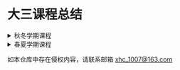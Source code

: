 # 大三课程总结

<details>
<summary>秋冬学期课程</summary>


### 操作系统

2019

swb老师班（平均分最高）课程分成了regular和advance两个track，实验和往年都有所区别，但regular整体相似且难度较低。分享很水，给分很好。

advance 8个实验完成前四个实验分就满了，继续完成可以在课程总分上进行加分。实际上regular部分也会提供针对平时分加分的bonus。

考试推荐学长整理的A4纸，排版很强 [传送门](https://github.com/QSCTech/zju-icicles/blob/master/%E6%93%8D%E4%BD%9C%E7%B3%BB%E7%BB%9F/%E8%B5%84%E6%96%99/%E9%83%9D%E5%AE%B6%E8%BE%89%20A4.docx)

2018

> 引用自yyr学长

jjm老师给分很好，平时分基本会给满。

期末考试打印的三张纸，一定要看一下实验，今年考了系统调用的过程。

其他题刷一刷，打印的三张纸用的是GitHub的的纸，原理部分第三张用处不大，把实验部分加上去。

### 计算机网络

2019

邱劲松老师班冬学期**每周**课前小测，**这导致学生压力较大的同时会减轻期末复习时的任务量，有利有弊。**

考试题型基本和2018年试卷相似，大题中出现了对滑动窗口较为细致的考察。需要注意的是选择题考查过细，甚至出现了考人名和组织名称的情况，可以做好心理准备。

2018相比往年考试内容选择题占比下降，主要的差异化在于大题，第三个大题考了ospf 和bgp，就是实验5和实验6里面的指令。第二个大题是给了ip包，让会解析。附录部分会给ip包的格式



### 计算机视觉

2019

sml老师的cv可以说是非常水了，作业都是一些非常典型的任务，很容易可以找到“参考”，平时作业给分非常好，比较容易拿满，最后的考试属于文科考试，参考潘纲老师的复习ppt（每年比较固定，会有细微调整），把每一个点当作政治提纲背下来就可以拿到90+的卷面。强力推荐！



### 程序设计方法学

2019

wk老师的程序设计方法学也是给分非常友善，70%的平时分和30%的考试，而平时分只需要作业和展示完成即可拿满，即使没有回答上老师的问题也不会对分数产生影响。作业中唯一的工作量是使用java编写一个自制语言解释器。这意味着考试只要来到83分左右即可满绩，强力推荐学习过/正在学/想联系java的同学修读。



### 智能终端

2019

修读了张寅老师的智能终端课程，分为秋冬学期两个大作业，比隔壁班多了一个大作业，给分比较客观。有安卓开发基础并有可靠队友的同学，想刷分可以考虑。未接触安卓开发的同学不推荐上此门课程，实践和课程教学内容有些差距。

### 电子商务

2019

修读了郑小林老师的电子商务课程，课程内容本身可以让同学接触到很多电子商务的知识体系/术语和概念。但是课程涉猎较浅，大作业和平时作业跨度大，最后的作业需要设计一个电子商务系统，展示并撰写报告（可以不完全实现原型系统），报告要求在15页以上。整体来说课程学习意义不大，对电商感兴趣的可以尝试。



### 毛概

2019

对于毛概来说，展示和发言对于分数是非常重要的，尤其是发言，发言，发言！

老师会根据发言次数和发言指令进行差异化给分，因此同学们需要对这一点积极准备。

</details>

<details>
<summary>春夏学期课程</summary>

</details>


如本仓库中存在侵权内容，请联系邮箱 xhc_1007@163.com





